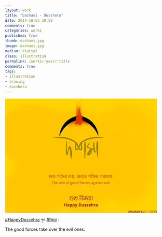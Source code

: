 ```yaml
---
layout: work
title: "Dashami - Dusshera"
date: 2014-10-03 20:58
comments: true
categories: works
published: true
thumb: dashami.jpg
image: dashami.jpg
medium: digital
class: illustration
permalink: /works/:year/:title
comments: true
tags:
- illustration
- drawing
- dusshera
---
```

<img src="/images/works/dashami.jpg" align="middle"/>

[#HappyDussehra](https://www.facebook.com/hashtag/happydussehra) শুভ [#বিজয়া](https://www.facebook.com/hashtag/%E0%A6%AC%E0%A6%BF%E0%A6%9C%E0%A7%9F%E0%A6%BE)।

The good forces take over the evil ones.